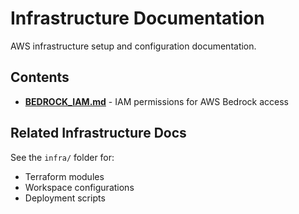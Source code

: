 # Infrastructure Documentation

AWS infrastructure setup and configuration documentation.

## Contents

- **[BEDROCK_IAM.md](./BEDROCK_IAM.md)** - IAM permissions for AWS Bedrock access

## Related Infrastructure Docs

See the `infra/` folder for:

- Terraform modules
- Workspace configurations
- Deployment scripts
